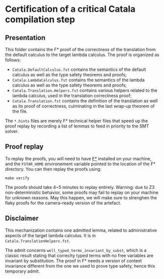 # Certification of a critical Catala compilation step

## Presentation

This folder contains the F\* proof of the correctness of the translation from the default calculus
to the target lambda calculus. The proof is organized as follows:

- `Catala.DefaultCalculus.fst` contains the semantics of the default calculus as well as the
  type safety theorems and proofs;
- `Catala.LambdaCalculus.fst` contains the semantics of the lambda calculus as well as the
  type safety theorems and proofs;
- `Catala.Translation.Helpers.fst` contains various helpers related to the lambda calculus,
  used in the translation correctness proof;
- `Catala.Translation.fst` contains the definition of the translation as well as its proof
  of correctness, culminating in the last wrap-up theorem of the file.

The `*.hints` files are merely F\* technical helper files that speed up the proof replay by recording
a list of lemmas to feed in priority to the SMT solver.

## Proof replay

To replay the proofs, you will need to have [F\*](https://github.com/FStarLang/FStar) installed
on your machine, and the `FSTAR_HOME` environement variable pointed to the location of the F\*
directory. You can then replay the proofs using:

    make verify

The proofs should take 4~5 minutes to replay entirely. Warning: due to Z3 non-deterministic behavior,
some proofs may fail to replay on your machine for unknown reasons. May this happen, we will make
sure to strenghen the flaky proofs for the camera-ready version of the artefact.

## Disclaimer

This mechanization contains one admitted lemma, related to administrative aspects of
the target lambda calculus. It is in `Catala.TranslationHelpers.fst`.

The admit concerns `well_typed_terms_invariant_by_subst`, which is a classic result stating
that correclty typed terms with no free variables are invariant by substitution. The proof in F\*
needs a version of context invariance different from the one we used to prove type safety, hence
this temporary admit.
